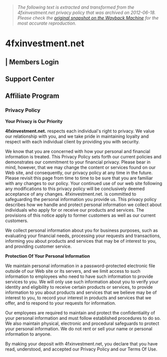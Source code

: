 > *The following text is extracted and transformed from the 4fxinvestment.net privacy policy that was archived on 2012-06-18. Please check the [original snapshot on the Wayback Machine](https://web.archive.org/web/20120618153915id_/http%3A//www.4fxinvestment.net/%3Fa%3Dcust%26page%3Dpolicy) for the most accurate reproduction.*

# 4fxinvestment.net

| Members Login  
---  
  
Support Center  
---  
  
Affiliate Program   
---  
  
### Privacy Policy

**Your Privacy is Our Priority**

**4fxinvestment.net.** respects each individual's right to privacy. We value our relationship with you, and we take pride in maintaining loyalty and respect with each individual client by providing you with security.

We know that you are concerned with how your personal and financial information is treated. This Privacy Policy sets forth our current policies and demonstrates our commitment to your financial privacy. Please bear in mind, however, that we may change the content or services found on our Web site, and consequently, our privacy policy at any time in the future. Please revisit this page from time to time to be sure that you are familiar with any changes to our policy. Your continued use of our web site following any modifications to this privacy policy will be conclusively deemed acceptance of any changes. 4fxinvestment.net. is committed to safeguarding the personal information you provide us. This privacy policy describes how we handle and protect personal information we collect about individuals who apply for or receive our products and services. The provisions of this notice apply to former customers as well as our current customers.

We collect personal information about you for business purposes, such as evaluating your financial needs, processing your requests and transactions, informing you about products and services that may be of interest to you, and providing customer service.

**Protection Of Your Personal Information**

We maintain personal information in a password-protected electronic file outside of our Web site or its servers, and we limit access to such information to employees who need to have such information to provide services to you. We will only use such information about you to verify your identity and eligibility to receive certain products or services, to provide information to you about products and services that we believe may be of interest to you, to record your interest in products and services that we offer, and to respond to your requests for information.

Our employees are required to maintain and protect the confidentiality of your personal information and must follow established procedures to do so. We also maintain physical, electronic and procedural safeguards to protect your personal information. We do not rent or sell your name or personal information to anyone.

By making your deposit with 4fxinvestment.net, you declare that you have read, understood, and accepted our Privacy Policy and our Terms Of Use. 
